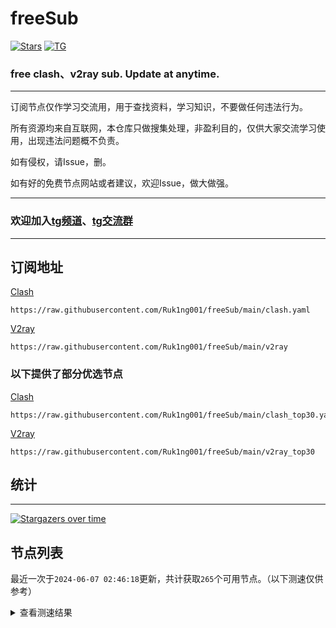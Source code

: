 # freeSub
[![Stars](https://img.shields.io/github/stars/Ruk1ng001/freeSub)](https://github.com/Ruk1ng001/freeSub/stargazers)
[![TG](https://img.shields.io/badge/Telegram-gray?logo=Telegram)](https://t.me/Ruk1ng001)
### free clash、v2ray sub. Update at anytime.

---

订阅节点仅作学习交流用，用于查找资料，学习知识，不要做任何违法行为。

所有资源均来自互联网，本仓库只做搜集处理，非盈利目的，仅供大家交流学习使用，出现违法问题概不负责。

如有侵权，请Issue，删。

如有好的免费节点网站或者建议，欢迎Issue，做大做强。

---

### 欢迎加入[tg频道](https://t.me/Ruk1ng001)、[tg交流群](https://t.me/+-e-b04EE5Cw2NmU1)

---

## 订阅地址
[Clash](https://raw.githubusercontent.com/Ruk1ng001/freeSub/main/clash.yaml)
```
https://raw.githubusercontent.com/Ruk1ng001/freeSub/main/clash.yaml
```
[V2ray](https://raw.githubusercontent.com/Ruk1ng001/freeSub/main/v2ray)
```
https://raw.githubusercontent.com/Ruk1ng001/freeSub/main/v2ray
```
### 以下提供了部分优选节点

[Clash](https://raw.githubusercontent.com/Ruk1ng001/freeSub/main/clash_top30.yaml)
```
https://raw.githubusercontent.com/Ruk1ng001/freeSub/main/clash_top30.yaml
```
[V2ray](https://raw.githubusercontent.com/Ruk1ng001/freeSub/main/v2ray_top30)
```
https://raw.githubusercontent.com/Ruk1ng001/freeSub/main/v2ray_top30
```

## 统计

---

[![Stargazers over time](https://starchart.cc/Ruk1ng001/freeSub.svg)](https://starchart.cc/Ruk1ng001/freeSub)

## 节点列表

最近一次于`2024-06-07 02:46:18`更新，共计获取`265`个可用节点。（以下测速仅供参考）

<details> <summary>查看测速结果</summary>

| 序号 | 节点 | 带宽 | 延迟 |
|:--:|:--:|:--:|:--:|
 | 1 | HK😈github.com/Ruk1ng001_-487893879 | 4.12MB/s | 1610.00ms |
 | 2 | HK😈github.com/Ruk1ng001_968073 | 4.03MB/s | 974.00ms |
 | 3 | HK😈github.com/Ruk1ng001_1781283003 | 3.65MB/s | 449.00ms |
 | 4 | JP😈github.com/Ruk1ng001_-1499384140 | 3.52MB/s | 607.00ms |
 | 5 | CN😈github.com/Ruk1ng001_688576700 | 3.51MB/s | 522.00ms |
 | 6 | JP😈github.com/Ruk1ng001_1219834131 | 3.22MB/s | 854.00ms |
 | 7 | CN😈github.com/Ruk1ng001_428582115 | 3.02MB/s | 615.00ms |
 | 8 | Other😈github.com/Ruk1ng001_-877574257 | 2.94MB/s | 593.00ms |
 | 9 | JP😈github.com/Ruk1ng001_1145725734 | 2.90MB/s | 960.00ms |
 | 10 | CA😈github.com/Ruk1ng001_-993614281 | 2.64MB/s | 1055.00ms |
 | 11 | HK😈github.com/Ruk1ng001_1281780668 | 2.24MB/s | 775.00ms |
 | 12 | Asia😈github.com/Ruk1ng001_-602255962 | 2.09MB/s | 923.00ms |
 | 13 | CH😈github.com/Ruk1ng001_-1745463152 | 1.83MB/s | 881.00ms |
 | 14 | HK😈github.com/Ruk1ng001_-677114025 | 1.81MB/s | 1015.00ms |
 | 15 | KR😈github.com/Ruk1ng001_-1692751462 | 1.66MB/s | 461.00ms |
 | 16 | CN😈github.com/Ruk1ng001_-1509589135 | 1.63MB/s | 604.00ms |
 | 17 | CA😈github.com/Ruk1ng001_-1094650613 | 1.55MB/s | 1297.00ms |
 | 18 | RU😈github.com/Ruk1ng001_528691366 | 1.51MB/s | 1126.00ms |
 | 19 | UM😈github.com/Ruk1ng001_-1491882096 | 1.44MB/s | 1189.00ms |
 | 20 | CA😈github.com/Ruk1ng001_-1051423477 | 1.43MB/s | 1379.00ms |
 | 21 | UM😈github.com/Ruk1ng001_1259541553 | 1.42MB/s | 1215.00ms |
 | 22 | HK😈github.com/Ruk1ng001_-1067089571 | 1.41MB/s | 1150.00ms |
 | 23 | CA😈github.com/Ruk1ng001_-157474476 | 1.41MB/s | 1218.00ms |
 | 24 | UM😈github.com/Ruk1ng001_1043516510 | 1.39MB/s | 1005.00ms |
 | 25 | UM😈github.com/Ruk1ng001_1034331182 | 1.34MB/s | 1168.00ms |
 | 26 | CA😈github.com/Ruk1ng001_540321881 | 1.34MB/s | 1836.00ms |
 | 27 | CA😈github.com/Ruk1ng001_200979588 | 1.33MB/s | 1496.00ms |
 | 28 | UM😈github.com/Ruk1ng001_1023830673 | 1.32MB/s | 1391.00ms |
 | 29 | Other😈github.com/Ruk1ng001_-1494982010 | 1.28MB/s | 1515.00ms |
 | 30 | KR😈github.com/Ruk1ng001_-1945634046 | 1.24MB/s | 584.00ms |
 | 31 | AU😈github.com/Ruk1ng001_50698859 | 1.24MB/s | 1236.00ms |
 | 32 | UM😈github.com/Ruk1ng001_-618823350 | 1.22MB/s | 1099.00ms |
 | 33 | UM😈github.com/Ruk1ng001_667067898 | 1.22MB/s | 1265.00ms |
 | 34 | UM😈github.com/Ruk1ng001_-1854220294 | 1.20MB/s | 1076.00ms |
 | 35 | UM😈github.com/Ruk1ng001_-553933340 | 1.18MB/s | 1279.00ms |
 | 36 | UM😈github.com/Ruk1ng001_913949734 | 1.18MB/s | 1233.00ms |
 | 37 | UM😈github.com/Ruk1ng001_-1920061911 | 1.18MB/s | 1048.00ms |
 | 38 | UM😈github.com/Ruk1ng001_-1722029935 | 1.17MB/s | 1589.00ms |
 | 39 | CA😈github.com/Ruk1ng001_2039806136 | 1.17MB/s | 1094.00ms |
 | 40 | Other😈github.com/Ruk1ng001_-819960354 | 1.16MB/s | 1291.00ms |
 | 41 | Other😈github.com/Ruk1ng001_1429229212 | 1.16MB/s | 1265.00ms |
 | 42 | Americas😈github.com/Ruk1ng001_770685880 | 1.15MB/s | 1088.00ms |
 | 43 | CA😈github.com/Ruk1ng001_-352530556 | 1.14MB/s | 1105.00ms |
 | 44 | CA😈github.com/Ruk1ng001_2031463538 | 1.14MB/s | 1532.00ms |
 | 45 | CA😈github.com/Ruk1ng001_-999722348 | 1.14MB/s | 1406.00ms |
 | 46 | UM😈github.com/Ruk1ng001_114711799 | 1.11MB/s | 1202.00ms |
 | 47 | JP😈github.com/Ruk1ng001_-1236478860 | 1.11MB/s | 1371.00ms |
 | 48 | UM😈github.com/Ruk1ng001_-1986465562 | 1.10MB/s | 1198.00ms |
 | 49 | CA😈github.com/Ruk1ng001_1058369908 | 1.08MB/s | 2019.00ms |
 | 50 | CN😈github.com/Ruk1ng001_1784644317 | 1.07MB/s | 863.00ms |
 | 51 | CA😈github.com/Ruk1ng001_2008536902 | 1.07MB/s | 2494.00ms |
 | 52 | UM😈github.com/Ruk1ng001_-1231604454 | 1.06MB/s | 1673.00ms |
 | 53 | UM😈github.com/Ruk1ng001_-931197410 | 1.05MB/s | 1429.00ms |
 | 54 | CA😈github.com/Ruk1ng001_-1296741748 | 1.04MB/s | 1514.00ms |
 | 55 | CA😈github.com/Ruk1ng001_-155765267 | 1.03MB/s | 1167.00ms |
 | 56 | CA😈github.com/Ruk1ng001_-896694870 | 1.02MB/s | 1245.00ms |
 | 57 | CA😈github.com/Ruk1ng001_775964346 | 1.01MB/s | 1618.00ms |
 | 58 | CA😈github.com/Ruk1ng001_-1561258641 | 1012.85KB/s | 1351.00ms |
 | 59 | UM😈github.com/Ruk1ng001_-2100351759 | 1004.34KB/s | 1222.00ms |
 | 60 | CA😈github.com/Ruk1ng001_606360246 | 1004.07KB/s | 1205.00ms |
 | 61 | UM😈github.com/Ruk1ng001_819571591 | 992.21KB/s | 1252.00ms |
 | 62 | Other😈github.com/Ruk1ng001_1196487454 | 988.29KB/s | 1081.00ms |
 | 63 | CA😈github.com/Ruk1ng001_37085008 | 984.54KB/s | 1210.00ms |
 | 64 | UM😈github.com/Ruk1ng001_1472351678 | 975.04KB/s | 1257.00ms |
 | 65 | FR😈github.com/Ruk1ng001_-771843790 | 970.29KB/s | 971.00ms |
 | 66 | CA😈github.com/Ruk1ng001_-1689549925 | 969.86KB/s | 1626.00ms |
 | 67 | HK😈github.com/Ruk1ng001_959035176 | 965.37KB/s | 418.00ms |
 | 68 | FR😈github.com/Ruk1ng001_-695916869 | 957.02KB/s | 762.00ms |
 | 69 | CA😈github.com/Ruk1ng001_2135935245 | 955.38KB/s | 1663.00ms |
 | 70 | FR😈github.com/Ruk1ng001_607364820 | 945.67KB/s | 814.00ms |
 | 71 | FR😈github.com/Ruk1ng001_-1061809872 | 941.38KB/s | 986.00ms |
 | 72 | Other😈github.com/Ruk1ng001_955397849 | 935.30KB/s | 1060.00ms |
 | 73 | FR😈github.com/Ruk1ng001_-379124212 | 910.97KB/s | 784.00ms |
 | 74 | CA😈github.com/Ruk1ng001_-1975871129 | 910.18KB/s | 1422.00ms |
 | 75 | Americas😈github.com/Ruk1ng001_-1651221138 | 907.37KB/s | 1087.00ms |
 | 76 | HK😈github.com/Ruk1ng001_881172169 | 906.10KB/s | 1622.00ms |
 | 77 | FR😈github.com/Ruk1ng001_-1857771266 | 900.46KB/s | 799.00ms |
 | 78 | US😈github.com/Ruk1ng001_2041363410 | 897.91KB/s | 1420.00ms |
 | 79 | CA😈github.com/Ruk1ng001_-445362946 | 895.49KB/s | 1528.00ms |
 | 80 | FR😈github.com/Ruk1ng001_631136814 | 895.20KB/s | 1006.00ms |
 | 81 | FR😈github.com/Ruk1ng001_1158107128 | 893.10KB/s | 764.00ms |
 | 82 | CA😈github.com/Ruk1ng001_-996834628 | 889.49KB/s | 1475.00ms |
 | 83 | FR😈github.com/Ruk1ng001_1458109122 | 886.94KB/s | 794.00ms |
 | 84 | FR😈github.com/Ruk1ng001_1037780964 | 886.05KB/s | 1026.00ms |
 | 85 | FR😈github.com/Ruk1ng001_-903392398 | 877.34KB/s | 838.00ms |
 | 86 | FR😈github.com/Ruk1ng001_-1728010228 | 877.31KB/s | 825.00ms |
 | 87 | FR😈github.com/Ruk1ng001_1300892440 | 875.15KB/s | 1001.00ms |
 | 88 | FR😈github.com/Ruk1ng001_49151771 | 874.37KB/s | 822.00ms |
 | 89 | FR😈github.com/Ruk1ng001_-790404634 | 872.02KB/s | 1010.00ms |
 | 90 | CN😈github.com/Ruk1ng001_-1872164328 | 871.16KB/s | 1268.00ms |
 | 91 | FR😈github.com/Ruk1ng001_2090908757 | 868.47KB/s | 839.00ms |
 | 92 | CN😈github.com/Ruk1ng001_-1106957377 | 868.43KB/s | 592.00ms |
 | 93 | FR😈github.com/Ruk1ng001_-834642622 | 867.91KB/s | 814.00ms |
 | 94 | PL😈github.com/Ruk1ng001_-140596146 | 867.09KB/s | 815.00ms |
 | 95 | FR😈github.com/Ruk1ng001_1128113646 | 864.89KB/s | 1025.00ms |
 | 96 | FR😈github.com/Ruk1ng001_2045795544 | 864.60KB/s | 843.00ms |
 | 97 | FR😈github.com/Ruk1ng001_-1182933090 | 863.51KB/s | 785.00ms |
 | 98 | FR😈github.com/Ruk1ng001_475009219 | 860.59KB/s | 804.00ms |
 | 99 | FR😈github.com/Ruk1ng001_2065431990 | 856.50KB/s | 840.00ms |
 | 100 | Other😈github.com/Ruk1ng001_-416544445 | 854.32KB/s | 818.00ms |
 | 101 | FR😈github.com/Ruk1ng001_460132446 | 854.17KB/s | 857.00ms |
 | 102 | FR😈github.com/Ruk1ng001_589236884 | 851.67KB/s | 992.00ms |
 | 103 | HK😈github.com/Ruk1ng001_1746265659 | 851.37KB/s | 1691.00ms |
 | 104 | FR😈github.com/Ruk1ng001_-2096321756 | 844.85KB/s | 840.00ms |
 | 105 | FR😈github.com/Ruk1ng001_2079344206 | 843.09KB/s | 784.00ms |
 | 106 | US😈github.com/Ruk1ng001_-1697993807 | 840.17KB/s | 1052.00ms |
 | 107 | FR😈github.com/Ruk1ng001_1514432225 | 840.07KB/s | 1038.00ms |
 | 108 | US😈github.com/Ruk1ng001_439487986 | 837.29KB/s | 873.00ms |
 | 109 | FR😈github.com/Ruk1ng001_1907252038 | 836.09KB/s | 849.00ms |
 | 110 | JP😈github.com/Ruk1ng001_976007502 | 834.25KB/s | 377.00ms |
 | 111 | FR😈github.com/Ruk1ng001_628145102 | 832.23KB/s | 826.00ms |
 | 112 | DE😈github.com/Ruk1ng001_1228173722 | 832.03KB/s | 824.00ms |
 | 113 | CN😈github.com/Ruk1ng001_-1568144677 | 826.32KB/s | 1236.00ms |
 | 114 | FR😈github.com/Ruk1ng001_1547493110 | 825.89KB/s | 810.00ms |
 | 115 | CN😈github.com/Ruk1ng001_-1941251127 | 825.32KB/s | 1250.00ms |
 | 116 | CN😈github.com/Ruk1ng001_-1843361734 | 825.11KB/s | 1709.00ms |
 | 117 | FR😈github.com/Ruk1ng001_-1255259185 | 821.50KB/s | 876.00ms |
 | 118 | US😈github.com/Ruk1ng001_530958255 | 821.15KB/s | 812.00ms |
 | 119 | CN😈github.com/Ruk1ng001_564322706 | 820.94KB/s | 1581.00ms |
 | 120 | FR😈github.com/Ruk1ng001_1428602512 | 817.93KB/s | 1097.00ms |
 | 121 | US😈github.com/Ruk1ng001_-379477493 | 817.32KB/s | 825.00ms |
 | 122 | FR😈github.com/Ruk1ng001_995614948 | 813.76KB/s | 1428.00ms |
 | 123 | FI😈github.com/Ruk1ng001_-52779141 | 807.68KB/s | 1052.00ms |
 | 124 | CA😈github.com/Ruk1ng001_458923376 | 781.94KB/s | 1306.00ms |
 | 125 | FR😈github.com/Ruk1ng001_1837942177 | 781.09KB/s | 1102.00ms |
 | 126 | FR😈github.com/Ruk1ng001_1972596040 | 745.85KB/s | 1492.00ms |
 | 127 | CN😈github.com/Ruk1ng001_511916563 | 744.58KB/s | 1445.00ms |
 | 128 | CA😈github.com/Ruk1ng001_-1967456951 | 743.04KB/s | 2791.00ms |
 | 129 | VE😈github.com/Ruk1ng001_1364651547 | 740.39KB/s | 848.00ms |
 | 130 | GB😈github.com/Ruk1ng001_-1336301803 | 725.61KB/s | 757.00ms |
 | 131 | US😈github.com/Ruk1ng001_-465892498 | 688.64KB/s | 2993.00ms |
 | 132 | FR😈github.com/Ruk1ng001_-933872702 | 686.17KB/s | 1849.00ms |
 | 133 | RU😈github.com/Ruk1ng001_149147672 | 682.63KB/s | 1432.00ms |
 | 134 | UK😈github.com/Ruk1ng001_-1964402791 | 679.43KB/s | 686.00ms |
 | 135 | HK😈github.com/Ruk1ng001_870659819 | 672.33KB/s | 1908.00ms |
 | 136 | HK😈github.com/Ruk1ng001_-1315385174 | 667.14KB/s | 1900.00ms |
 | 137 | FR😈github.com/Ruk1ng001_1540704172 | 660.73KB/s | 887.00ms |
 | 138 | CA😈github.com/Ruk1ng001_-189472759 | 658.61KB/s | 2290.00ms |
 | 139 | CN😈github.com/Ruk1ng001_1918778292 | 651.93KB/s | 494.00ms |
 | 140 | HK😈github.com/Ruk1ng001_-1928705038 | 651.58KB/s | 1903.00ms |
 | 141 | US😈github.com/Ruk1ng001_-962383505 | 644.90KB/s | 842.00ms |
 | 142 | HK😈github.com/Ruk1ng001_616654684 | 618.39KB/s | 1840.00ms |
 | 143 | UM😈github.com/Ruk1ng001_445023364 | 616.26KB/s | 1010.00ms |
 | 144 | UM😈github.com/Ruk1ng001_459534470 | 609.98KB/s | 1150.00ms |
 | 145 | Americas😈github.com/Ruk1ng001_1388672434 | 609.75KB/s | 2297.00ms |
 | 146 | NL😈github.com/Ruk1ng001_-159133177 | 597.11KB/s | 1154.00ms |
 | 147 | CN😈github.com/Ruk1ng001_1725507110 | 596.54KB/s | 1642.00ms |
 | 148 | UM😈github.com/Ruk1ng001_-1787068696 | 591.59KB/s | 1184.00ms |
 | 149 | US😈github.com/Ruk1ng001_-1134419434 | 586.69KB/s | 1133.00ms |
 | 150 | SE😈github.com/Ruk1ng001_1376575552 | 581.59KB/s | 1163.00ms |
 | 151 | US😈github.com/Ruk1ng001_1243310439 | 580.45KB/s | 858.00ms |
 | 152 | UM😈github.com/Ruk1ng001_-1090185355 | 569.55KB/s | 1561.00ms |
 | 153 | US😈github.com/Ruk1ng001_-1361577399 | 565.75KB/s | 887.00ms |
 | 154 | PL😈github.com/Ruk1ng001_1940271397 | 557.96KB/s | 1101.00ms |
 | 155 | GB😈github.com/Ruk1ng001_823895632 | 556.90KB/s | 956.00ms |
 | 156 | CN😈github.com/Ruk1ng001_-1811616644 | 521.43KB/s | 1505.00ms |
 | 157 | US😈github.com/Ruk1ng001_-1387474541 | 519.50KB/s | 1291.00ms |
 | 158 | KR😈github.com/Ruk1ng001_-1492631877 | 510.05KB/s | 714.00ms |
 | 159 | HK😈github.com/Ruk1ng001_1968045492 | 502.33KB/s | 2398.00ms |
 | 160 | CA😈github.com/Ruk1ng001_1885262548 | 491.28KB/s | 1538.00ms |
 | 161 | Asia😈github.com/Ruk1ng001_1907663211 | 487.62KB/s | 746.00ms |
 | 162 | Americas😈github.com/Ruk1ng001_1610677667 | 484.04KB/s | 1736.00ms |
 | 163 | KR😈github.com/Ruk1ng001_664774932 | 473.35KB/s | 1694.00ms |
 | 164 | HK😈github.com/Ruk1ng001_-272466928 | 457.26KB/s | 1024.00ms |
 | 165 | Americas😈github.com/Ruk1ng001_787574078 | 437.29KB/s | 1540.00ms |
 | 166 | HK😈github.com/Ruk1ng001_1925972135 | 433.30KB/s | 2456.00ms |
 | 167 | CN😈github.com/Ruk1ng001_636786377 | 414.83KB/s | 1742.00ms |
 | 168 | HK😈github.com/Ruk1ng001_1153736636 | 412.60KB/s | 1970.00ms |
 | 169 | CA😈github.com/Ruk1ng001_1851543490 | 405.41KB/s | 2074.00ms |
 | 170 | CA😈github.com/Ruk1ng001_692031390 | 405.35KB/s | 1658.00ms |
 | 171 | HK😈github.com/Ruk1ng001_-1714053874 | 399.87KB/s | 1842.00ms |
 | 172 | HK😈github.com/Ruk1ng001_1849642551 | 381.63KB/s | 2524.00ms |
 | 173 | Asia😈github.com/Ruk1ng001_-1942609012 | 380.87KB/s | 1385.00ms |
 | 174 | Asia😈github.com/Ruk1ng001_1243396925 | 376.84KB/s | 1391.00ms |
 | 175 | HK😈github.com/Ruk1ng001_2111798650 | 375.10KB/s | 2194.00ms |
 | 176 | Other😈github.com/Ruk1ng001_-1423784584 | 356.65KB/s | 2029.00ms |
 | 177 | CA😈github.com/Ruk1ng001_250763893 | 347.44KB/s | 1608.00ms |
 | 178 | PL😈github.com/Ruk1ng001_216446560 | 329.10KB/s | 1013.00ms |
 | 179 | PL😈github.com/Ruk1ng001_1730099612 | 322.22KB/s | 1573.00ms |
 | 180 | SG😈github.com/Ruk1ng001_149570347 | 308.38KB/s | 760.00ms |
 | 181 | FR😈github.com/Ruk1ng001_-1556674725 | 307.21KB/s | 2262.00ms |
 | 182 | PL😈github.com/Ruk1ng001_977269022 | 306.32KB/s | 1251.00ms |
 | 183 | Other😈github.com/Ruk1ng001_295479432 | 303.61KB/s | 2957.00ms |
 | 184 | Americas😈github.com/Ruk1ng001_878724872 | 296.11KB/s | 1708.00ms |
 | 185 | UM😈github.com/Ruk1ng001_-559168741 | 294.77KB/s | 1726.00ms |
 | 186 | CN😈github.com/Ruk1ng001_85191296 | 290.85KB/s | 1850.00ms |
 | 187 | US😈github.com/Ruk1ng001_-807913605 | 283.47KB/s | 1192.00ms |
 | 188 | FI😈github.com/Ruk1ng001_609281682 | 245.93KB/s | 991.00ms |
 | 189 | HK😈github.com/Ruk1ng001_802143582 | 244.65KB/s | 2026.00ms |
 | 190 | FR😈github.com/Ruk1ng001_-495237546 | 242.22KB/s | 806.00ms |
 | 191 | CA😈github.com/Ruk1ng001_-693337750 | 235.34KB/s | 2612.00ms |
 | 192 | UM😈github.com/Ruk1ng001_2054894954 | 227.18KB/s | 1387.00ms |
 | 193 | FR😈github.com/Ruk1ng001_1367369137 | 225.13KB/s | 780.00ms |
 | 194 | SG😈github.com/Ruk1ng001_1258538554 | 224.70KB/s | 1228.00ms |
 | 195 | DE😈github.com/Ruk1ng001_-9539124 | 223.41KB/s | 1122.00ms |
 | 196 | FI😈github.com/Ruk1ng001_-1550520963 | 220.65KB/s | 1334.00ms |
 | 197 | CA😈github.com/Ruk1ng001_1115126583 | 220.44KB/s | 2528.00ms |
 | 198 | CA😈github.com/Ruk1ng001_-727886657 | 218.07KB/s | 1295.00ms |
 | 199 | Asia😈github.com/Ruk1ng001_-203148621 | 213.04KB/s | 2590.00ms |
 | 200 | UM😈github.com/Ruk1ng001_1654497340 | 209.21KB/s | 1778.00ms |
 | 201 | PL😈github.com/Ruk1ng001_936188442 | 195.99KB/s | 1184.00ms |
 | 202 | HK😈github.com/Ruk1ng001_1663162777 | 195.41KB/s | 471.00ms |
 | 203 | PL😈github.com/Ruk1ng001_-398873572 | 194.98KB/s | 1695.00ms |
 | 204 | DE😈github.com/Ruk1ng001_16216811 | 191.90KB/s | 1173.00ms |
 | 205 | Euro😈github.com/Ruk1ng001_-211707764 | 186.69KB/s | 1995.00ms |
 | 206 | DE😈github.com/Ruk1ng001_-1913263257 | 186.14KB/s | 1175.00ms |
 | 207 | DE😈github.com/Ruk1ng001_-47021732 | 184.89KB/s | 1109.00ms |
 | 208 | Euro😈github.com/Ruk1ng001_-2115041744 | 180.09KB/s | 1409.00ms |
 | 209 | DE😈github.com/Ruk1ng001_2070134522 | 175.70KB/s | 1101.00ms |
 | 210 | PL😈github.com/Ruk1ng001_1472696902 | 174.63KB/s | 2247.00ms |
 | 211 | CN😈github.com/Ruk1ng001_1956124865 | 174.47KB/s | 1175.00ms |
 | 212 | PL😈github.com/Ruk1ng001_-1364677211 | 174.03KB/s | 1537.00ms |
 | 213 | CA😈github.com/Ruk1ng001_507778834 | 172.50KB/s | 1590.00ms |
 | 214 | PL😈github.com/Ruk1ng001_1391354938 | 171.25KB/s | 1974.00ms |
 | 215 | PL😈github.com/Ruk1ng001_153672896 | 169.71KB/s | 1680.00ms |
 | 216 | Euro😈github.com/Ruk1ng001_658470245 | 165.48KB/s | 1268.00ms |
 | 217 | FR😈github.com/Ruk1ng001_-634455245 | 165.13KB/s | 2223.00ms |
 | 218 | DE😈github.com/Ruk1ng001_-2140880176 | 164.76KB/s | 1165.00ms |
 | 219 | HK😈github.com/Ruk1ng001_376741775 | 161.75KB/s | 2644.00ms |
 | 220 | DE😈github.com/Ruk1ng001_-1822289774 | 159.23KB/s | 1201.00ms |
 | 221 | US😈github.com/Ruk1ng001_1041818356 | 158.15KB/s | 1483.00ms |
 | 222 | GB😈github.com/Ruk1ng001_2028073785 | 156.25KB/s | 1064.00ms |
 | 223 | Other😈github.com/Ruk1ng001_2045241662 | 155.06KB/s | 1865.00ms |
 | 224 | KR😈github.com/Ruk1ng001_1710565888 | 153.18KB/s | 2241.00ms |
 | 225 | DE😈github.com/Ruk1ng001_1867123431 | 153.02KB/s | 1224.00ms |
 | 226 | US😈github.com/Ruk1ng001_-880356635 | 152.46KB/s | 1347.00ms |
 | 227 | DE😈github.com/Ruk1ng001_1010364568 | 149.83KB/s | 1194.00ms |
 | 228 | DE😈github.com/Ruk1ng001_60235898 | 149.38KB/s | 1157.00ms |
 | 229 | CN😈github.com/Ruk1ng001_1154722683 | 148.86KB/s | 1074.00ms |
 | 230 | PL😈github.com/Ruk1ng001_-1159664716 | 147.44KB/s | 1964.00ms |
 | 231 | DE😈github.com/Ruk1ng001_-2005356226 | 145.63KB/s | 1143.00ms |
 | 232 | CA😈github.com/Ruk1ng001_-1082638339 | 145.52KB/s | 2681.00ms |
 | 233 | HK😈github.com/Ruk1ng001_1489363894 | 139.93KB/s | 2000.00ms |
 | 234 | DE😈github.com/Ruk1ng001_180661793 | 138.25KB/s | 1593.00ms |
 | 235 | Euro😈github.com/Ruk1ng001_-2129147082 | 138.00KB/s | 1263.00ms |
 | 236 | FR😈github.com/Ruk1ng001_-967417382 | 134.88KB/s | 1221.00ms |
 | 237 | SG😈github.com/Ruk1ng001_-1478423456 | 132.97KB/s | 1328.00ms |
 | 238 | PL😈github.com/Ruk1ng001_-1409690240 | 129.68KB/s | 1928.00ms |
 | 239 | PL😈github.com/Ruk1ng001_-1202310742 | 120.52KB/s | 1350.00ms |
 | 240 | CL😈github.com/Ruk1ng001_482471118 | 117.28KB/s | 1194.00ms |
 | 241 | PL😈github.com/Ruk1ng001_1600282806 | 116.94KB/s | 1978.00ms |
 | 242 | Euro😈github.com/Ruk1ng001_-274181699 | 113.73KB/s | 1949.00ms |
 | 243 | Other😈github.com/Ruk1ng001_-2036895721 | 112.30KB/s | 2295.00ms |
 | 244 | HK😈github.com/Ruk1ng001_1849404137 | 108.94KB/s | 2926.00ms |
 | 245 | KR😈github.com/Ruk1ng001_1125428472 | 104.13KB/s | 2054.00ms |
 | 246 | US😈github.com/Ruk1ng001_2065238466 | 101.95KB/s | 1941.00ms |
 | 247 | CH😈github.com/Ruk1ng001_-1763277677 | 100.68KB/s | 380.00ms |
 | 248 | US😈github.com/Ruk1ng001_-592595591 | 95.85KB/s | 2044.00ms |
 | 249 | Americas😈github.com/Ruk1ng001_1861732624 | 89.98KB/s | 1857.00ms |
 | 250 | HK😈github.com/Ruk1ng001_156686240 | 87.47KB/s | 1829.00ms |
 | 251 | Euro😈github.com/Ruk1ng001_-1295125763 | 86.44KB/s | 2281.00ms |
 | 252 | PL😈github.com/Ruk1ng001_205561580 | 85.90KB/s | 2125.00ms |
 | 253 | SG😈github.com/Ruk1ng001_-414846659 | 78.50KB/s | 2593.00ms |
 | 254 | PL😈github.com/Ruk1ng001_2090955147 | 78.09KB/s | 2452.00ms |
 | 255 | PL😈github.com/Ruk1ng001_369549477 | 77.58KB/s | 2257.00ms |
 | 256 | PL😈github.com/Ruk1ng001_-547751795 | 75.04KB/s | 2110.00ms |
 | 257 | FR😈github.com/Ruk1ng001_1063657475 | 67.40KB/s | 2026.00ms |
 | 258 | Euro😈github.com/Ruk1ng001_1723266525 | 66.09KB/s | 1193.00ms |
 | 259 | HK😈github.com/Ruk1ng001_1690061044 | 60.92KB/s | 2343.00ms |
 | 260 | HK😈github.com/Ruk1ng001_-1327311560 | 60.62KB/s | 1880.00ms |
 | 261 | US😈github.com/Ruk1ng001_-1701377343 | 59.86KB/s | 1676.00ms |
 | 262 | CH😈github.com/Ruk1ng001_-1627866914 | 55.75KB/s | 2045.00ms |
 | 263 | CA😈github.com/Ruk1ng001_636702513 | 54.74KB/s | 1195.00ms |
 | 264 | UM😈github.com/Ruk1ng001_1490566360 | 54.14KB/s | 1175.00ms |
 | 265 | Euro😈github.com/Ruk1ng001_506080190 | 53.76KB/s | 2385.00ms |


</details>